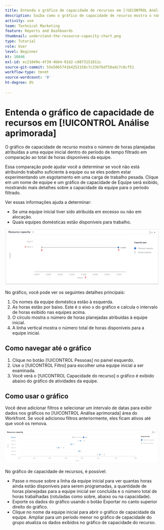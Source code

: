 ```yaml
---
title: Entenda o gráfico de capacidade de recursos em [!UICONTROL Análise aprimorada]
description: Saiba como o gráfico de capacidade de recurso mostra o número de horas planejadas atribuídas a uma equipe inicial dentro do período filtrado em comparação ao total de horas disponíveis da equipe.
activity: use
team: Technical Marketing
feature: Reports and Dashboards
thumbnail: understand-the-resource-capacity-chart.png
type: Tutorial
role: User
level: Beginner
kt: 10046
exl-id: ec21049e-4f39-4bb4-91d2-c8873151811c
source-git-commit: 55e5065741b4252158c7c33b7bdf56adc7c8cf51
workflow-type: tm+mt
source-wordcount: '0'
ht-degree: 0%

---
```


# Entenda o gráfico de capacidade de recursos em [!UICONTROL Análise aprimorada]

O gráfico de capacidade de recurso mostra o número de horas planejadas atribuídas a uma equipe inicial dentro do período de tempo filtrado em comparação ao total de horas disponíveis da equipe.

Essa comparação pode ajudar você a determinar se você não está atribuindo trabalho suficiente à equipe ou se eles podem estar experimentando um esgotamento em uma carga de trabalho pesada. Clique em um nome de equipe e um gráfico de capacidade de Equipe será exibido, mostrando mais detalhes sobre a capacidade da equipe para o período filtrado.

Ver essas informações ajuda a determinar:

* Se uma equipe inicial tiver sido atribuída em excesso ou não em alocação.
* Quais equipes domésticas estão disponíveis para trabalho.

![Uma imagem que mostra um gráfico de capacidade de recurso com números em áreas descritas nos marcadores abaixo](assets/section-3-2.png)

No gráfico, você pode ver os seguintes detalhes principais:

1. Os nomes da equipe doméstica estão à esquerda.
1. As horas estão por baixo. Este é o eixo x do gráfico e calcula o intervalo de horas exibido nas equipes acima.
1. O círculo mostra o número de horas planejadas atribuídas à equipe inicial.
1. A linha vertical mostra o número total de horas disponíveis para a equipe inicial.

## Como navegar até o gráfico

1. Clique no botão [!UICONTROL Pessoas] no painel esquerdo.
1. Use o [!UICONTROL Filtro] para escolher uma equipe inicial a ser examinada.
1. Você verá o [!UICONTROL Capacidade do recurso] o gráfico é exibido abaixo do gráfico de atividades da equipe.

## Como usar o gráfico

Você deve adicionar filtros e selecionar um intervalo de datas para exibir dados nos gráficos no [!UICONTROL Análise aprimorada] área do Workfront. Se você adicionou filtros anteriormente, eles ficam ativos até que você os remova.

![Uma imagem mostrando um gráfico de capacidade de recurso](assets/section-3-3.png)

No gráfico de capacidade de recursos, é possível:

* Passe o mouse sobre a linha da equipe inicial para ver quantas horas ainda estão disponíveis para serem programadas, a quantidade de horas planejadas para a equipe inicial ser concluída e o número total de horas trabalhadas (rotuladas como sobre, abaixo ou na capacidade).
* Exporte os dados do gráfico usando o botão Exportar no canto superior direito do gráfico.
* Clique no nome da equipe inicial para abrir o gráfico de capacidade da equipe. Ampliar para um período menor no gráfico de capacidade do grupo atualiza os dados exibidos no gráfico de capacidade do recurso.
